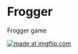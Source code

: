 # Frogger
Frogger game

<a href="https://imgflip.com/gif/30ipt8"><img src="https://i.imgflip.com/30ipt8.gif" title="made at imgflip.com"/></a>
